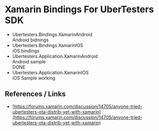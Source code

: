 # Xamarin Bindings For UberTesters SDK

*	Ubertesters.Bindings.XamarinAndroid		
	Android bidnings			
*	Ubertesters.Bindings.XamarinIOS			
	iOS bindings
*	Ubertesters.Application.XamarinAndroid		
	Android sample		
	DONE
*	Ubertesters.Application.XamarinIOS		
	iOS Sample
	working
	

## References / Links

*	[https://forums.xamarin.com/discussion/14705/anyone-tried-ubertesters-ota-distrib-yet-with-xamarin](https://forums.xamarin.com/discussion/14705/anyone-tried-ubertesters-ota-distrib-yet-with-xamarin)
